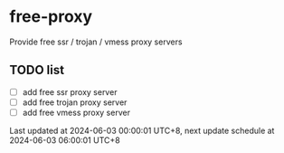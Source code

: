 
# free-proxy
Provide free ssr / trojan / vmess proxy servers


## TODO list
- [ ] add free ssr proxy server
- [ ] add free trojan proxy server
- [ ] add free vmess proxy server

Last updated at 2024-06-03 00:00:01 UTC+8, next update schedule at 2024-06-03 06:00:01 UTC+8


